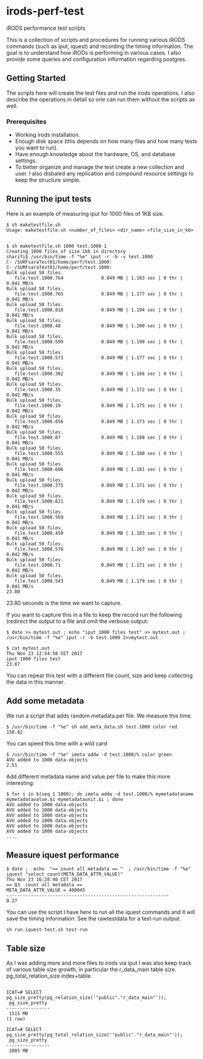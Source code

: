 # irods-perf-test
iRODS performance test scripts

This is a collection of scripts and procedures for running various iRODS commands (such as iput, iquest) and recording the timing information. The goal is to understand how iRODs is performing in various cases. I also provide some queries and configuration information regarding postgres. 

## Getting Started
The scripts here will create the test files and run the irods operations. I also describe the operations in detail so one can run them without the scripts as well. 


### Prerequisites
* Working irods installation. 
* Enough disk space (this depends on how many files and how many tests you want to run). 
* Have enough knowledge about the hardware, OS, and database settings. 
* To better organize and manage the test create a new collection and user. I also disbaled any replication and compound resource settings to keep the structure simple. 


## Running the iput tests

Here is an example of measuring iput for 1000 files of 1KB size. 

```
$ sh maketestfile.sh 
Usage: maketestfile.sh <number_of_files> <dir_name> <file_size_in_kb>


$ sh maketestfile.sh 1000 test.1000 1
Creating 1000 files of size 1kb in directory
sharifi$ /usr/bin/time -f "%e" iput -r -b -v test.1000 
C- /SURFsaraTest01/home/perf/test.1000:
C- /SURFsaraTest01/home/perf/test.1000:
Bulk upload 50 files.
   file.test.1000.764              0.049 MB | 1.183 sec | 0 thr |  0.041 MB/s
Bulk upload 50 files.
   file.test.1000.765              0.049 MB | 1.177 sec | 0 thr |  0.041 MB/s
Bulk upload 50 files.
   file.test.1000.818              0.049 MB | 1.194 sec | 0 thr |  0.041 MB/s
Bulk upload 50 files.
   file.test.1000.48               0.049 MB | 1.200 sec | 0 thr |  0.041 MB/s
Bulk upload 50 files.
   file.test.1000.599              0.049 MB | 1.199 sec | 0 thr |  0.041 MB/s
Bulk upload 50 files.
   file.test.1000.573              0.049 MB | 1.177 sec | 0 thr |  0.041 MB/s
Bulk upload 50 files.
   file.test.1000.382              0.049 MB | 1.166 sec | 0 thr |  0.042 MB/s
Bulk upload 50 files.
   file.test.1000.35               0.049 MB | 1.172 sec | 0 thr |  0.042 MB/s
Bulk upload 50 files.
   file.test.1000.19               0.049 MB | 1.175 sec | 0 thr |  0.042 MB/s
Bulk upload 50 files.
   file.test.1000.856              0.049 MB | 1.173 sec | 0 thr |  0.042 MB/s
Bulk upload 50 files.
   file.test.1000.87               0.049 MB | 1.188 sec | 0 thr |  0.041 MB/s
Bulk upload 50 files.
   file.test.1000.555              0.049 MB | 1.180 sec | 0 thr |  0.041 MB/s
Bulk upload 50 files.
   file.test.1000.606              0.049 MB | 1.181 sec | 0 thr |  0.041 MB/s
Bulk upload 50 files.
   file.test.1000.375              0.049 MB | 1.171 sec | 0 thr |  0.042 MB/s
Bulk upload 50 files.
   file.test.1000.621              0.049 MB | 1.179 sec | 0 thr |  0.041 MB/s
Bulk upload 50 files.
   file.test.1000.569              0.049 MB | 1.171 sec | 0 thr |  0.042 MB/s
Bulk upload 50 files.
   file.test.1000.450              0.049 MB | 1.183 sec | 0 thr |  0.041 MB/s
Bulk upload 50 files.
   file.test.1000.576              0.049 MB | 1.167 sec | 0 thr |  0.042 MB/s
Bulk upload 50 files.
   file.test.1000.71               0.049 MB | 1.171 sec | 0 thr |  0.042 MB/s
Bulk upload 50 files.
   file.test.1000.543              0.049 MB | 1.179 sec | 0 thr |  0.041 MB/s
23.80
```
23.80 seconds is the time we want to capture. 

If you want to capture this in a file to keep the record run the following (redirect the output to a file and omit the verbose output: 

``` 
$ date >> mytest.out ; echo "iput 1000 files test" >> mytest.out ; /usr/bin/time -f "%e" iput -r -b test.1000 2>>mytest.out 

$ cat mytest.out 
Thu Nov 23 12:54:58 CET 2017
iput 1000 files test
23.87
```
You can repeat this test with a different file count, size and keep collecting the data in this manner. 

## Add some metadata 

We run a script that adds random metadata per file. We measure this time. 
```
$ /usr/bin/time -f "%e" sh add_meta_data.sh test.1000 color red
150.82
```

You can speed this time with a wild card 

```
$ /usr/bin/time -f "%e" imeta addw -d test.1000/% color green 
AVU added to 1000 data-objects
2.51
```

Add different metadata name and value per file to make this more interesting: 

```
$ for i in $(seq 1 1000); do imeta addw -d test.1000/% mymetadataname mymetadatavalue.$i mymetadataunit.$i ; done
AVU added to 1000 data-objects
AVU added to 1000 data-objects
AVU added to 1000 data-objects
AVU added to 1000 data-objects
AVU added to 1000 data-objects
AVU added to 1000 data-objects
....

```
## Measure iquest performance 

```
$ date ;  echo  "== count all metadata == "  ; /usr/bin/time -f "%e" iquest "select count(META_DATA_ATTR_VALUE)"
Thu Nov 23 16:28:40 CET 2017
== Q3  count all metadata == 
META_DATA_ATTR_VALUE = 400045
------------------------------------------------------------
0.27
```

You can use the script I have here to run all the iquest commands and it will save the timing information. See the rawtestdata for a test-run output. 

```
sh run-iquest-test.sh test-run
```


## Table size 

As I was adding more and more files to irods via iput I was also keep track of various table size growth, in particular the r_data_main table size. pg_total_relation_size index+table. 

```

ICAT=# SELECT pg_size_pretty(pg_relation_size('"public"."r_data_main"'));
 pg_size_pretty 
----------------
 1515 MB
(1 row)

ICAT=# SELECT pg_size_pretty(pg_total_relation_size('"public"."r_data_main"'));
 pg_size_pretty 
----------------
 2885 MB
 ```
 
